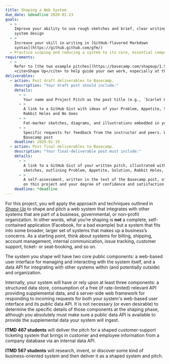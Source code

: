```yaml
---
title: Shaping a Web System
due_date: &deadline 2020-01-23
goals:
  - >
    Improve your ability to use rough sketches and brief, clear writing to describe and pitch a
    system design
  - >
    Increase your skill in writing in [GitHub-flavored Markdown
    syntax](https://github.github.com/gfm/)
  - Practice scoping and reducing a system to its core, essential components
requirements:
  - >
    Refer to [the two example pitches](https://basecamp.com/shapeup/1.5-chapter-06#examples) in
    <cite>Shape Up</cite> to help guide your own work, especially at the draft stage
deliverables:
  - action: Post draft deliverables to Basecamp.
    description: "Your draft post should include:"
    details:
      - >
        Your name and Project Pitch as the post title (e.g., `Scarlet Hawk: Project Pitch`)
      - >
        A link to a GitHub Gist with ideas of your Problem, Appetite, Solution, along with any clear
        Rabbit Holes and No Goes
      - >
        Fat-marker sketches, diagrams, and illustrations embedded in your GitHub Gist.
      - >
        Specific requests for feedback from the instructor and peers. Write this in the body of your
        Basecamp post
    deadline: 2020-01-19
  - action: Post final deliverables to Basecamp.
    description: "Your final-deliverable post must include:"
    details:
      - >
        A link to a GitHub Gist of your written pitch, illustrated with fat-marker diagrams and
        sketches, outlining Problem, Appetite, Solution, Rabbit Holes, and No Goes.
      - >
        A self-assessment, written in the text of the Basecamp post, of 250 words or so of your work
        on this project and your degree of confidence and satisfaction with your final pitch.
    deadline: *deadline
---
```


For this project, you will apply the approach and techniques outlined in [<cite>Shape
Up</cite>](https://basecamp.com/shapeup) to shape and pitch a web system that integrates with other
systems that are part of a business, governmental, or non-profit organization. In other words, what
you’re shaping is **not** a complete, self-contained application (Facebook, for a bad example) but a
system that fits into some broader, larger set of systems that makes up a business’s concerns. As a
starting point, think about systems for billing, shipping, account management, internal
communication, issue tracking, customer support, ticket- or seat-booking, and so on.

The system you shape will have two core public components: a web-based user interface for managing
and interacting with the system itself, and a data API for integrating with other systems within
(and potentially outside) and organization.

Internally, your system will have or rely upon at least three components: a structured data store,
consumption of a free (if rate-limited) relevant API providing supplemental data, and a server-side
web framework for responding to incoming requests for both your system's web-based user interface
and its public data API. It is not necessary (or even desirable) to determine the specific details
of those components at the shaping phase, although you absolutely must make sure a public data API
is available to provide the supplemental data your system will ingest.

**ITMD 467 students** will deliver the pitch for a shaped customer-support ticketing system that
brings in customer and employee information from a company database via an internal data API.

**ITMD 567 students** will research, invent, or discover some kind of business-oriented system and
then deliver it as a shaped system and pitch.
